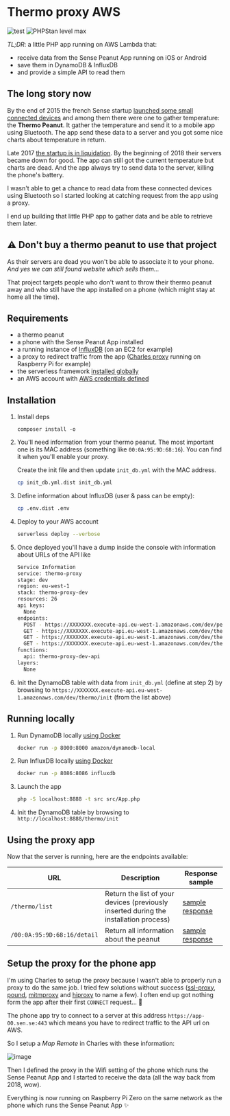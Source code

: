 # Thermo proxy AWS

![test](https://github.com/j0k3r/thermo-proxy-aws/workflows/test/badge.svg)
![PHPStan level max](https://img.shields.io/badge/PHPStan-level%20max-brightgreen.svg?style=flat)

_TL;DR_: a little PHP app running on AWS Lambda that:

- receive data from the Sense Peanut App running on iOS or Android
- save them in DynamoDB & InfluxDB
- and provide a simple API to read them

## The long story now

By the end of 2015 the french Sense startup [launched some small connected devices](https://www.iphon.fr/post/capteurs-peanut-autonomes-sense-841214) and among them there were one to gather temperature: the **Thermo Peanut**. It gather the temperature and send it to a mobile app using Bluetooth. The app send these data to a server and you got some nice charts about temperature in return.

Late 2017 [the startup is in liquidation](https://www.mac4ever.com/actu/129742_sen-se-la-fin-des-peanuts). By the beginning of 2018 their servers became down for good. The app can still got the current temperature but charts are dead. And the app always try to send data to the server, killing the phone's battery.

I wasn't able to get a chance to read data from these connected devices using Bluetooth so I started looking at catching request from the app using a proxy.

I end up building that little PHP app to gather data and be able to retrieve them later.

## ⚠️ Don't buy a thermo peanut to use that project

As their servers are dead you won't be able to associate it to your phone. _And yes we can still found website which sells them..._

That project targets people who don't want to throw their thermo peanut away and who still have the app installed on a phone (which might stay at home all the time).

## Requirements

- a thermo peanut
- a phone with the Sense Peanut App installed
- a running instance of [InfluxDB](https://portal.influxdata.com/downloads/) (on an EC2 for example)
- a proxy to redirect traffic from the app ([Charles proxy](https://www.charlesproxy.com/) running on Raspberry Pi for example)
- the serverless framework [installed globally](https://serverless.com/framework/docs/getting-started/)
- an AWS account with [AWS credentials defined](https://serverless.com/framework/docs/providers/aws/guide/credentials/)

## Installation

1. Install deps

   ```
   composer install -o
   ```

2. You'll need information from your thermo peanut. The most important one is its MAC address (something like `00:0A:95:9D:68:16`). You can find it when you'll enable your proxy.

    Create the init file and then update `init_db.yml` with the MAC address.

    ```bash
    cp init_db.yml.dist init_db.yml
    ```

3. Define information about InfluxDB (user & pass can be empty):

    ```bash
    cp .env.dist .env
    ```

4. Deploy to your AWS account

    ```bash
    serverless deploy --verbose
    ```

5. Once deployed you'll have a dump inside the console with information about URLs of the API like

    ```bash
    Service Information
    service: thermo-proxy
    stage: dev
    region: eu-west-1
    stack: thermo-proxy-dev
    resources: 26
    api keys:
      None
    endpoints:
      POST - https://XXXXXXX.execute-api.eu-west-1.amazonaws.com/dev/peanut/api/v1/peanuts/{mac}/events
      GET - https://XXXXXXX.execute-api.eu-west-1.amazonaws.com/dev/thermo/{mac}/detail
      GET - https://XXXXXXX.execute-api.eu-west-1.amazonaws.com/dev/thermo/list
      GET - https://XXXXXXX.execute-api.eu-west-1.amazonaws.com/dev/thermo/init
    functions:
      api: thermo-proxy-dev-api
    layers:
      None
    ```

6. Init the DynamoDB table with data from `init_db.yml` (define at step 2) by browsing to `https://XXXXXXX.execute-api.eu-west-1.amazonaws.com/dev/thermo/init` (from the list above)

## Running locally

1. Run DynamoDB locally [using Docker](https://hub.docker.com/r/amazon/dynamodb-local/)

    ```bash
    docker run -p 8000:8000 amazon/dynamodb-local
    ```

1. Run InfluxDB locally [using Docker](https://hub.docker.com/_/influxdb)

    ```bash
    docker run -p 8086:8086 influxdb
    ```

1. Launch the app

   ```bash
   php -S localhost:8888 -t src src/App.php
   ```

1. Init the DynamoDB table by browsing to `http://localhost:8888/thermo/init`

## Using the proxy app

Now that the server is running, here are the endpoints available:

URL | Description | Response sample
-|-|-
`/thermo/list`|Return the list of your devices (previously inserted during the installation process)|[sample response](./data/list.json)
`/00:0A:95:9D:68:16/detail`|Return all information about the peanut|[sample response](./data/detail.json)

## Setup the proxy for the phone app

I'm using Charles to setup the proxy because I wasn't able to properly run a proxy to do the same job. I tried few solutions without success ([ssl-proxy](https://github.com/suyashkumar/ssl-proxy), [pound](http://www.apsis.ch/pound/), [mitmproxy](https://mitmproxy.org/) and [hiproxy](http://hiproxy.org/) to name a few). I often end up got nothing form the app after their first `CONNECT` request... 🤔

The phone app try to connect to a server at this address `https://app-00.sen.se:443` which means you have to redirect traffic to the API url on AWS.

So I setup a _Map Remote_ in Charles with these information:

![image](https://user-images.githubusercontent.com/62333/64076153-79755d80-ccc1-11e9-9772-bfd61f2e0e45.png)

Then I defined the proxy in the Wifi setting of the phone which runs the Sense Peanut App and I started to receive the data (all the way back from 2018, wow).

Everything is now running on Raspberry Pi Zero on the same network as the phone which runs the Sense Peanut App ✨
